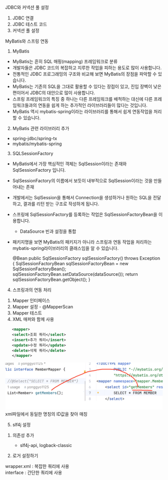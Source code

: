 JDBC와 커넥션 풀 설정

1. JDBC 연결
2. JDBC 테스트 코드
3. 커넥션 풀 설정

MyBatis와 스프링 연동

1. MyBatis
- MyBatis는 흔히 SQL 매핑(mapping) 프레임워크로 분류
- 개발자들은 JDBC 코드의 복잡하고 지루한 작업을 피하는 용도로 많이 사용합니다.
- 전통적인 JDBC 프로그래밍의 구조와 비교해 보면 MyBatis의 장점을 파악할 수 있습니다.
- MyBatis는 기존의 SQL을 그대로 활용할 수 있다는 장접이 있고, 진입 장벽이 낮은 편이어서 JDBC의 대안으로 많이 사용합니다.
- 스프링 프레임워크의 특징 중 하나는 다른 프레임워크를 배척하는 대신에 다른 프레임워크들과의 연동을 쉽게 하는 추가적인 라이브러리들이 많다는 것입니다.
- MyBatis 역시 mybatis-spring이라는 라이브러리를 통해서 쉽게 연동작업을 처리할 수 있습니다.

2. MyBatis 관련 라이브러리 추가
- spring-jdbc/spring-tx
- mybatis/mybatis-spring

3. SQLSessionFactory
- MyBatis에서 가장 핵심적인 객체는 SqlSession이라는 존재와 SqlSessionFactory 입니다.
- SqlSessionFactory의 이름에서 보듯이 내부적으로 SqlSession이라는 것을 만들어내는 존재
- 개발에서는 SqlSession을 통해서 Connection을 생성하거나 원하는 SQL을 전달하고, 결과를 리턴 받는 구조로 작성하게 됩니다.
- 스프링에 SqlSessionFactory를 등록하는 작업은 SqlSessionFactoryBean을 이용합니다.
    - DataSource 빈과 설정을 통합

- 패키지명을 보면 MyBatis의 패키지가 아니라 스프링과 연동 작업을 처리하는 mybatis-spring라이브러리의 클래스임을 알 수 있습니다.


    @Bean
    public SqlSessionFactory sqlSessionFactory() throws Exception {
        SqlSessionFactoryBean sqlSessionFactoryBean = new SqlSessionFactoryBean();
        sqlSessionFactoryBean.setDataSource(dataSource());
        return sqlSessionFactoryBean.getObject();
    }

4. 스프링과의 연동 처리
1) Mapper 인터페이스
2) Mapper 설정 - @MapperScan
3) Mapper 테스트
4) XML 매퍼와 함께 사용
```xml
   <mapper>
   <select>조회 쿼리</select>
   <insert>추가 쿼리</insert>
   <update>수정 쿼리</update>
   <delete>삭제 쿼리</delete>
   </mapper>
```

<img src="../img/xml_idMapping.png" /><br>
xml파일에서 동일한 명칭의 ID값을 찾아 매칭
 

5. slf4j 설정
1) 의존성 추가
    - slf4j-api, logback-classic

2) 로거 설정하기

wrapper.xml : 복잡한 쿼리에 사용<br>
interface : 간단한 쿼리에 사용



